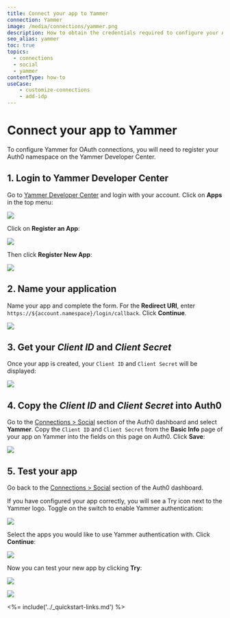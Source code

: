 ```yaml
---
title: Connect your app to Yammer
connection: Yammer
image: /media/connections/yammer.png
description: How to obtain the credentials required to configure your Auth0 connection to Yammer.
seo_alias: yammer
toc: true
topics:
  - connections
  - social
  - yammer
contentType: how-to
useCase:
    - customize-connections
    - add-idp
---
```


# Connect your app to Yammer

To configure Yammer for OAuth connections, you will need to register your Auth0 namespace on the Yammer Developer Center.

## 1. Login to Yammer Developer Center

Go to [Yammer Developer Center](https://developer.yammer.com/) and login with your account. Click on **Apps** in the top menu:

![](/media/articles/connections/social/yammer/yammer-connect-1.png)

Click on **Register an App**:

![](/media/articles/connections/social/yammer/yammer-connect-2.png)

Then click **Register New App**:

![](/media/articles/connections/social/yammer/yammer-connect-3.png)

## 2. Name your application

Name your app and complete the form.
For the **Redirect URI**, enter `https://${account.namespace}/login/callback`.
Click **Continue**.

![](/media/articles/connections/social/yammer/yammer-connect-4.png)

## 3. Get your *Client ID* and *Client Secret*

Once your app is created, your `Client ID` and `Client Secret` will be displayed:

![](/media/articles/connections/social/yammer/yammer-connect-5.png)

## 4. Copy the *Client ID* and *Client Secret* into Auth0

Go to the [Connections > Social](${manage_url}/#/connections/social) section of the Auth0 dashboard and select **Yammer**.
Copy the `Client ID` and `Client Secret` from the **Basic Info** page of your app on Yammer into the fields on this page on Auth0.
Click **Save**:

![](/media/articles/connections/social/yammer/yammer-connect-6.png)

## 5. Test your app

Go back to the [Connections > Social](${manage_url}/#/connections/social) section of the Auth0 dashboard.

If you have configured your app correctly, you will see a Try icon next to the Yammer logo.
Toggle on the switch to enable Yammer authentication:

![](/media/articles/connections/social/yammer/yammer-connect-7.png)

Select the apps you would like to use Yammer authentication with.
Click **Continue**:

![](/media/articles/connections/social/yammer/yammer-connect-8.png)

Now you can test your new app by clicking **Try**:

![](/media/articles/connections/social/yammer/yammer-connect-9.png)

![](/media/articles/connections/social/yammer/yammer-connect-10.png)

<%= include('../_quickstart-links.md') %>

